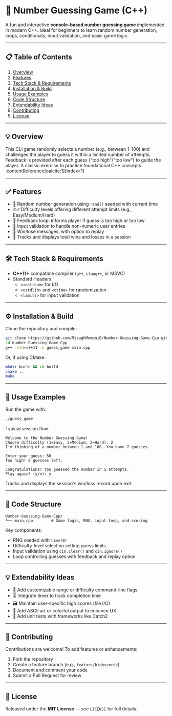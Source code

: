 # 🎯 Number Guessing Game (C++)

A fun and interactive **console-based number guessing game** implemented in modern C++. Ideal for beginners to learn random number generation, loops, conditionals, input validation, and basic game logic.

---

## 📋 Table of Contents

1. [Overview](#overview)  
2. [Features](#features)  
3. [Tech Stack & Requirements](#tech-stack--requirements)  
4. [Installation & Build](#installation--build)  
5. [Usage Examples](#usage-examples)  
6. [Code Structure](#code-structure)  
7. [Extendability Ideas](#extendability-ideas)  
8. [Contributing](#contributing)  
9. [License](#license)

---

## 💡 Overview

This CLI game randomly selects a number (e.g., between 1–100) and challenges the player to guess it within a limited number of attempts. Feedback is provided after each guess ("too high"/"too low") to guide the player. A classic exercise to practice foundational C++ concepts. :contentReference[oaicite:1]{index=1}

---

## ✅ Features

- 🎲 Random number generation using `rand()` seeded with current time  
- ⏱‍♂️ Difficulty levels offering different attempt limits (e.g., Easy/Medium/Hard)  
- 🔁 Feedback loop: informs player if guess is too high or too low  
- 🧮 Input validation to handle non-numeric user entries  
- 👏 Win/lose messages, with option to replay  
- 🏅 Tracks and displays total wins and losses in a session

---

## 🛠️ Tech Stack & Requirements

- **C++11+** compatible compiler (`g++`, `clang++`, or MSVC)  
- Standard Headers:
  - `<iostream>` for I/O  
  - `<cstdlib>` and `<ctime>` for randomization  
  - `<limits>` for input validation

---

## ⚙️ Installation & Build

Clone the repository and compile:

```bash
git clone https://github.com/MisaghMomeniB/Number-Guessing-Game-Cpp.git
cd Number-Guessing-Game-Cpp
g++ -std=c++11 -o guess_game main.cpp
````

Or, if using CMake:

```bash
mkdir build && cd build
cmake ..
make
```

---

## 🚀 Usage Examples

Run the game with:

```bash
./guess_game
```

Typical session flow:

```
Welcome to the Number Guessing Game!
Choose difficulty (1=Easy, 2=Medium, 3=Hard): 2
I'm thinking of a number between 1 and 100. You have 7 guesses.

Enter your guess: 50
Too high! 6 guesses left.
...
Congratulations! You guessed the number in 5 attempts.
Play again? (y/n): y
```

Tracks and displays the session's win/loss record upon exit.

---

## 📁 Code Structure

```
Number-Guessing-Game-Cpp/
└── main.cpp        # Game logic, RNG, input loop, and scoring
```

Key components:

* RNG seeded with `time(0)`
* Difficulty-level selection setting guess limits
* Input validation using `cin.clear()` and `cin.ignore()`
* Loop controlling guesses with feedback and replay option

---

## 💡 Extendability Ideas

* 🔧 Add customizable range or difficulty command-line flags
* ⏳ Integrate timer to track completion time
* 🗃 Maintain user-specific high scores (file I/O)
* 🎨 Add ASCII art or colorful output to enhance UX
* 🧪 Add unit tests with frameworks like Catch2

---

## 🤝 Contributing

Contributions are welcome! To add features or enhancements:

1. Fork the repository
2. Create a feature branch (e.g., `feature/highscores`)
3. Document and comment your code
4. Submit a Pull Request for review

---

## 📄 License

Released under the **MIT License** — see `LICENSE` for full details.
